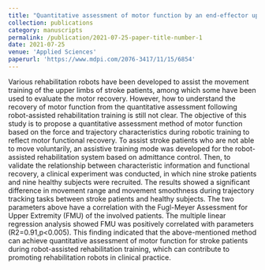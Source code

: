 ```yaml
---
title: "Quantitative assessment of motor function by an end-effector upper limb rehabilitation robot based on admittance control"
collection: publications
category: manuscripts
permalink: /publication/2021-07-25-paper-title-number-1
date: 2021-07-25
venue: 'Applied Sciences'
paperurl: 'https://www.mdpi.com/2076-3417/11/15/6854'
---
```


Various rehabilitation robots have been developed to assist the movement training of the upper limbs of stroke patients, among which some have been used to evaluate the motor recovery. However, how to understand the recovery of motor function from the quantitative assessment following robot-assisted rehabilitation training is still not clear. The objective of this study is to propose a quantitative assessment method of motor function based on the force and trajectory characteristics during robotic training to reflect motor functional recovery. To assist stroke patients who are not able to move voluntarily, an assistive training mode was developed for the robot-assisted rehabilitation system based on admittance control. Then, to validate the relationship between characteristic information and functional recovery, a clinical experiment was conducted, in which nine stroke patients and nine healthy subjects were recruited. The results showed a significant difference in movement range and movement smoothness during trajectory tracking tasks between stroke patients and healthy subjects. The two parameters above have a correlation with the Fugl-Meyer Assessment for Upper Extremity (FMU) of the involved patients. The multiple linear regression analysis showed FMU was positively correlated with parameters (R2=0.91,p<0.005). This finding indicated that the above-mentioned method can achieve quantitative assessment of motor function for stroke patients during robot-assisted rehabilitation training, which can contribute to promoting rehabilitation robots in clinical practice.
